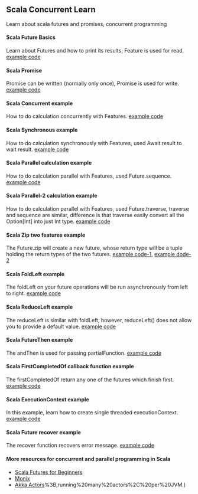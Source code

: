## Scala Concurrent Learn
Learn about scala futures and promises, concurrent programming

#### Scala Future Basics

Learn about Futures and how to print its results, Feature is used for read. [example code](src/main/scala/FuturesAndPromises/ScalaFuture.scala)

#### Scala Promise

Promise can be written (normally only once), Promise is used for write.
[example code](src/main/scala/FuturesAndPromises/ScalaPromise.scala)

#### Scala Concurrent example

How to do calculation concurrently with Features. [example code](src/main/scala/FuturesAndPromises/ExampleConcurrent.scala)

#### Scala Synchronous example

How to do calculation synchronously with Features, used Await.result to wait result. [example code](src/main/scala/FuturesAndPromises/ExampleSynchronous.scala)

#### Scala Parallel calculation example

How to do calculation parallel with Features, used Future.sequence.
[example code](src/main/scala/FuturesAndPromises/ExampleParallel.scala)

#### Scala Parallel-2 calculation example

How to do calculation parallel with Features, used Future.traverse, traverse and sequence are similar, difference is that traverse
easily convert all the Option[Int] into just Int type.
[example code](src/main/scala/FuturesAndPromises/ExampleParallel2.scala)

#### Scala Zip two features example

The Future.zip will create a new future, whose return type will be a tuple holding the return types of the two futures.
[example code-1](src/main/scala/FuturesAndPromises/ExampleFutureZip.scala), [example dode-2](src/main/scala/FuturesAndPromises/ExampleReadingFile.scala)

#### Scala FoldLeft example

The foldLeft on your future operations will be run asynchronously from left to right.
[example code](src/main/scala/FuturesAndPromises/ExampleFoldLeft.scala)

#### Scala ReduceLeft example

The reduceLeft is similar with foldLeft, however, reduceLeft() does not allow you to provide a default value.
[example code](src/main/scala/FuturesAndPromises/ExampleReduceLeft.scala)

#### Scala FutureThen example

The andThen is used for passing partialFunction.
[example code](src/main/scala/FuturesAndPromises/ExampleFutureThen.scala)

#### Scala FirstCompletedOf callback function example

The firstCompletedOf return any one of the futures which finish first.
[example code](src/main/scala/FuturesAndPromises/ExampleFirstCompletedOf.scala)

#### Scala ExecutionContext example

In this example, learn how to create single threaded executionContext.
[example code](src/main/scala/FuturesAndPromises/ExampleExecutionContext.scala)

#### Scala Future recover example

The recover function recovers error message.
[example code](src/main/scala/FuturesAndPromises/ExampleFutureRecover.scala)

#### More resources for concurrent and parallel programming in Scala
- [Scala Futures for Beginners](http://allaboutscala.com/tutorials/chapter-9-beginner-tutorial-using-scala-futures/#futures-introduction)
- [Monix](https://monix.io/)
- [Akka Actors](https://doc.akka.io/docs/akka/current/typed/actors.html#:~:text=SayHello(%22Akka%22))%3B,running%20many%20actors%2C%20per%20JVM.)
